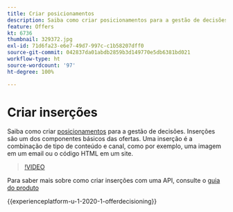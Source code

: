 ```yaml
---
title: Criar posicionamentos
description: Saiba como criar posicionamentos para a gestão de decisões. Inserções são um dos componentes básicos necessários das ofertas.
feature: Offers
kt: 6736
thumbnail: 329372.jpg
exl-id: 71d6fa23-e6e7-49d7-997c-c1b58207dff0
source-git-commit: 042837da01abdb2859b3d149770e5db6381bd021
workflow-type: ht
source-wordcount: '97'
ht-degree: 100%

---
```


# Criar inserções

Saiba como criar [posicionamentos](https://experienceleague.adobe.com/docs/journey-optimizer/using/offer-decisioniong/create-components/creating-placements.html?lang=pt-BR) para a gestão de decisões. Inserções são um dos componentes básicos das ofertas. Uma inserção é a combinação de tipo de conteúdo e canal, como por exemplo, uma imagem em um email ou o código HTML em um site.

>[!VIDEO](https://video.tv.adobe.com/v/329372?quality=12&learn=on)

Para saber mais sobre como criar inserções com uma API, consulte o [guia do produto](https://experienceleague.adobe.com/docs/journey-optimizer/using/offer-decisioniong/api-reference/offers-api/placements/create.html?lang=pt-BR)

{{experienceplatform-u-1-2020-1-offerdecisioning}}
